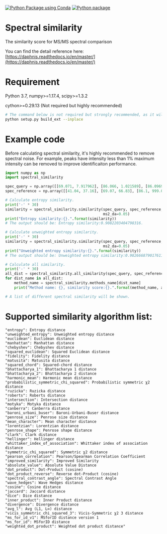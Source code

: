 [![Python Package using Conda](https://github.com/hechth/Daphnis/actions/workflows/python-package-conda.yml/badge.svg?branch=master)](https://github.com/hechth/Daphnis/actions/workflows/python-package-conda.yml)
[![Python package](https://github.com/hechth/Daphnis/actions/workflows/python-package.yml/badge.svg?branch=master)](https://github.com/hechth/Daphnis/actions/workflows/python-package.yml)

# Spectral similarity

The similarity score for MS/MS spectral comparison

You can find the detail reference here: [https://daphnis.readthedocs.io/en/master/](https://daphnis.readthedocs.io/en/master/)

# Requirement

Python 3.7, numpy>=1.17.4, scipy>=1.3.2

cython>=0.29.13 (Not required but highly recommended)

```bash
# The command below is not required but strongly recommended, as it will compile the cython code to run faster
python setup.py build_ext --inplace
```

# Example code

Before calculating spectral similarity, it's highly recommended to remove spectral noise. For example, peaks have intensity less than 1% maximum intensity can be removed to improve identificaiton performance.

```python
import numpy as np
import spectral_similarity

spec_query = np.array([[69.071, 7.917962], [86.066, 1.021589], [86.0969, 100.0]], dtype=np.float32)
spec_reference = np.array([[41.04, 37.16], [69.07, 66.83], [86.1, 999.0]], dtype=np.float32)

# Calculate entropy similarity.
print('-' * 30)
similarity = spectral_similarity.similarity(spec_query, spec_reference, method="entropy",
                                            ms2_da=0.05)
print("Entropy similarity:{}.".format(similarity))
# The output should be: Entropy similarity:0.9082203404798316.

# Calculate unweighted entropy similarity.
print('-' * 30)
similarity = spectral_similarity.similarity(spec_query, spec_reference, method="unweighted_entropy",
                                            ms2_da=0.05)
print("Unweighted entropy similarity:{}.".format(similarity))
# The output should be: Unweighted entropy similarity:0.9826668790176113.

# Calculate all similarity.
print('-' * 30)
all_dist = spectral_similarity.all_similarity(spec_query, spec_reference, ms2_da=0.05)
for dist_name in all_dist:
    method_name = spectral_similarity.methods_name[dist_name]
    print("Method name: {}, similarity score:{}.".format(method_name, all_dist[dist_name]))

# A list of different spectral similarity will be shown.
```

# Supported similarity algorithm list:

    "entropy": Entropy distance
    "unweighted_entropy": Unweighted entropy distance
    "euclidean": Euclidean distance
    "manhattan": Manhattan distance
    "chebyshev": Chebyshev distance
    "squared_euclidean": Squared Euclidean distance
    "fidelity": Fidelity distance
    "matusita": Matusita distance
    "squared_chord": Squared-chord distance
    "bhattacharya_1": Bhattacharya 1 distance
    "bhattacharya_2": Bhattacharya 2 distance
    "harmonic_mean": Harmonic mean distance
    "probabilistic_symmetric_chi_squared": Probabilistic symmetric χ2 distance
    "ruzicka": Ruzicka distance
    "roberts": Roberts distance
    "intersection": Intersection distance
    "motyka": Motyka distance
    "canberra": Canberra distance
    "baroni_urbani_buser": Baroni-Urbani-Buser distance
    "penrose_size": Penrose size distance
    "mean_character": Mean character distance
    "lorentzian": Lorentzian distance
    "penrose_shape": Penrose shape distance
    "clark": Clark distance
    "hellinger": Hellinger distance
    "whittaker_index_of_association": Whittaker index of association distance
    "symmetric_chi_squared": Symmetric χ2 distance
    "pearson_correlation": Pearson/Spearman Correlation Coefficient
    "improved_similarity": Improved Similarity
    "absolute_value": Absolute Value Distance
    "dot_product": Dot-Product (cosine)
    "dot_product_reverse": Reverse dot-Product (cosine)
    "spectral_contrast_angle": Spectral Contrast Angle
    "wave_hedges": Wave Hedges distance
    "cosine": Cosine distance
    "jaccard": Jaccard distance
    "dice": Dice distance
    "inner_product": Inner Product distance
    "divergence": Divergence distance
    "avg_l": Avg (L1, L∞) distance
    "vicis_symmetric_chi_squared_3": Vicis-Symmetric χ2 3 distance
    "ms_for_id_v1": MSforID distance version 1
    "ms_for_id": MSforID distance
    "weighted_dot_product": Weighted dot product distance"
